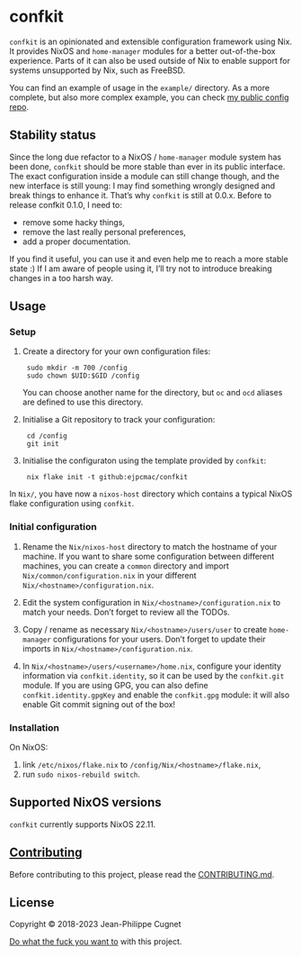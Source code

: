 # confkit

`confkit` is an opinionated and extensible configuration framework using Nix. It
provides NixOS and `home-manager` modules for a better out-of-the-box
experience. Parts of it can also be used outside of Nix to enable support for
systems unsupported by Nix, such as FreeBSD.

You can find an example of usage in the `example/` directory. As a more
complete, but also more complex example, you can check [my public config
repo](https://github.com/ejpcmac/config).

## Stability status

Since the long due refactor to a NixOS / `home-manager` module system has been
done, `confkit` should be more stable than ever in its public interface. The
exact configuration inside a module can still change though, and the new
interface is still young: I may find something wrongly designed and break things
to enhance it. That’s why `confkit` is still at 0.0.x. Before to release confkit
0.1.0, I need to:

* remove some hacky things,
* remove the last really personal preferences,
* add a proper documentation.

If you find it useful, you can use it and even help me to reach a more stable
state :) If I am aware of people using it, I’ll try not to introduce breaking
changes in a too harsh way.

## Usage

### Setup

1. Create a directory for your own configuration files:

        sudo mkdir -m 700 /config
        sudo chown $UID:$GID /config

    You can choose another name for the directory, but `oc` and `ocd` aliases
    are defined to use this directory.

2. Initialise a Git repository to track your configuration:

        cd /config
        git init

3. Initialise the configuraton using the template provided by `confkit`:

        nix flake init -t github:ejpcmac/confkit

In `Nix/`, you have now a `nixos-host` directory which contains a typical NixOS
flake configuration using `confkit`.

### Initial configuration

1. Rename the `Nix/nixos-host` directory to match the hostname of your machine.
   If you want to share some configuration between different machines, you can
   create a `common` directory and import `Nix/common/configuration.nix` in your
   different `Nix/<hostname>/configuration.nix`.

2. Edit the system configuration in `Nix/<hostname>/configuration.nix` to match
   your needs. Don’t forget to review all the TODOs.

3. Copy / rename as necessary `Nix/<hostname>/users/user` to create
   `home-manager` configurations for your users. Don’t forget to update their
   imports in `Nix/<hostname>/configuration.nix`.

4. In `Nix/<hostname>/users/<username>/home.nix`, configure your identity
   information via `confkit.identity`, so it can be used by the `confkit.git`
   module. If you are using GPG, you can also define `confkit.identity.gpgKey`
   and enable the `confkit.gpg` module: it will also enable Git commit signing
   out of the box!

### Installation

On NixOS:

1. link `/etc/nixos/flake.nix` to `/config/Nix/<hostname>/flake.nix`,
2. run `sudo nixos-rebuild switch`.

## Supported NixOS versions

`confkit` currently supports NixOS 22.11.

## [Contributing](CONTRIBUTING.md)

Before contributing to this project, please read the
[CONTRIBUTING.md](CONTRIBUTING.md).

## License

Copyright © 2018-2023 Jean-Philippe Cugnet

[Do what the fuck you want to](LICENSE) with this project.
